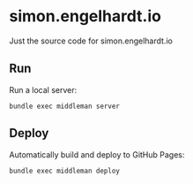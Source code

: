 simon.engelhardt.io
===================

Just the source code for simon.engelhardt.io

Run
---
Run a local server:

    bundle exec middleman server

Deploy
------
Automatically build and deploy to GitHub Pages:

    bundle exec middleman deploy
